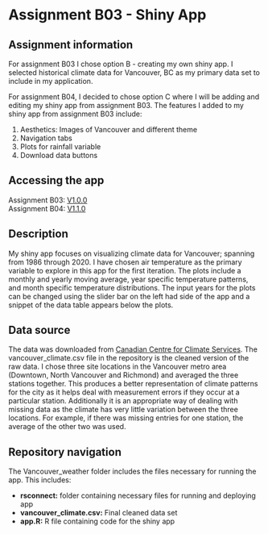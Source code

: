 # Assignment B03 - Shiny App

## Assignment information

For assignment B03 I chose option B - creating my own shiny app. I selected historical climate data for Vancouver, BC as my primary data set to include in my application.  

For assignment B04, I decided to chose option C where I will be adding and editing my shiny app from assignment B03. The features I added to my shiny app from assignment B03 include:
1. Aesthetics: Images of Vancouver and different theme 
2. Navigation tabs
3. Plots for rainfall variable
4. Download data buttons 

## Accessing the app

Assignment B03: [V1.0.0](https://wettengm.shinyapps.io/Vancouver_weather/) <br />
Assignment B04: [V1.1.0]()

## Description

My shiny app focuses on visualizing climate data for Vancouver; spanning from 1986 through 2020. I have chosen air temperature as the primary variable to explore in this app for the first iteration. The plots include a monthly and yearly moving average, year specific temperature patterns, and month specific temperature distributions. The input years for the plots can be changed using the slider bar on the left had side of the app and a snippet of the data table appears below the plots. 

## Data source

The data was downloaded from [Canadian Centre for Climate Services](https://climate-change.canada.ca/climate-data/#/daily-climate-data). The vancouver_climate.csv file in the repository is the cleaned version of the raw data. I chose three site locations in the Vancouver metro area (Downtown, North Vancouver and Richmond) and averaged the three stations together. This produces a better representation of climate patterns for the city as it helps deal with measurement errors if they occur at a particular station. Additionally it is an appropriate way of dealing with missing data as the climate has very little variation between the three locations. For example, if there was missing entries for one station, the average of the other two was used.

## Repository navigation 

The Vancouver_weather folder includes the files necessary for running the app. This includes:
- **rsconnect\:** folder containing necessary files for running and deploying app
- **vancouver_climate.csv:** Final cleaned data set
- **app.R:** R file containing code for the shiny app

